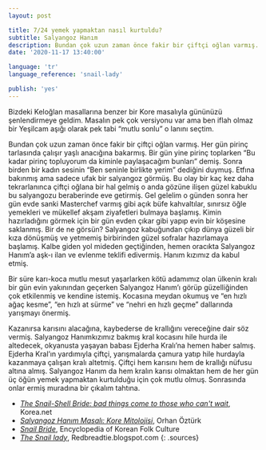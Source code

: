 ```yaml
---
layout: post

title: 7/24 yemek yapmaktan nasıl kurtuldu?
subtitle: Salyangoz Hanım
description: Bundan çok uzun zaman önce fakir bir çiftçi oğlan varmış. Her gün pirinç tarlasında çalışır yaşlı anacığına bakarmış. Bir gün yine pirinç toplarken “Bu kadar pirinç topluyorum da kiminle paylaşacağım bunları” demiş. Sonra birden bir kadın sesinin “Ben seninle birlikte yerim” dediğini duymuş.
date: '2020-11-17 13:40:00'

language: 'tr'
language_reference: 'snail-lady'

publish: 'yes'
---
```


Bizdeki Keloğlan masallarına benzer bir Kore masalıyla gününüzü şenlendirmeye geldim. Masalın pek çok versiyonu var ama ben iflah olmaz bir Yeşilcam aşığı olarak pek tabi “mutlu sonlu” o lanını seçtim.

Bundan çok uzun zaman önce fakir bir çiftçi oğlan varmış. Her gün pirinç tarlasında çalışır yaşlı anacığına bakarmış. Bir gün yine pirinç toplarken “Bu kadar pirinç topluyorum da kiminle paylaşacağım bunları” demiş. Sonra birden bir kadın sesinin “Ben seninle birlikte yerim” dediğini duymuş. Etfına bakınmış ama sadece ufak bir salyangoz görmüş. Bu olay bir kaç kez daha tekrarlanınca çiftçi oğlana bir hal gelmiş o anda gözüne ilişen güzel kabuklu bu salyangozu beraberinde eve getirmiş. Gel gelelim o günden sonra her gün evde sanki Masterchef varmış gibi açık büfe kahvaltılar, sınırsız öğle yemekleri ve mükellef akşam ziyafetleri bulmaya başlamış. Kimin hazırladığını görmek için bir gün evden çıkar gibi yapıp evin bir köşesine saklanmış. Bir de ne görsün? Salyangoz kabuğundan çıkıp dünya güzeli bir kıza dönüşmüş ve yetmemiş birbirinden güzel sofralar hazırlamaya başlamış. Kalbe giden yol mideden geçtiğinden, hemen oracıkta Salyangoz Hanım’a aşk-ı ilan ve evlenme teklifi edivermiş. Hanım kızımız da kabul etmiş.

Bir süre karı-koca mutlu mesut yaşarlarken kötü adamımız olan ülkenin kralı bir gün evin yakınından geçerken Salyangoz Hanım’ı görüp güzelliğinden çok etkilenmiş ve kendine istemiş. Kocasına meydan okumuş ve “en hızlı ağaç kesme”, “en hızlı at sürme” ve “nehri en hızlı geçme” dallarında yarışmayı önermiş.

Kazanırsa karısını alacağına, kaybederse de krallığını vereceğine dair söz vermiş. Salyangoz Hanımkızımız bakmış kral kocasını hile hurda ile altedecek, okyanusta yaşayan babası Ejderha Kralı’na hemen haber salmış. Ejderha Kral’ın yardımıyla çiftçi, yarışmalarda çamura yatıp hile hurdayla kazanmaya çalışan kralı altetmiş. Çiftçi hem karısını hem de krallığı nüfusu altına almış. Salyangoz Hanım da hem kralın karısı olmaktan hem de her gün üç öğün yemek yapmaktan kurtulduğu için çok mutlu olmuş. Sonrasında onlar ermiş muradına bir çıkalım tahtına.


+ *[The Snail-Shell Bride: bad things come to those who can't wait](http://www.korea.net/NewsFocus/Culture/view?articleId=123841)*, Korea.net
+ *[Salyangoz Hanım Masalı: Kore Mitolojisi](http://ozhanozturk.com/2018/04/29/salyangoz-hanim-masali-kore-mitolojisi/)*, Orhan Öztürk
+ *[Snail Bride](https://folkency.nfm.go.kr/en/topic/detail/5924)*, Encyclopedia of Korean Folk Culture
+ *[The Snail lady](hhttps://redbreadtie.blogspot.com/search?q=The+Snail+Lady)*, Redbreadtie.blogspot.com
{: .sources}
